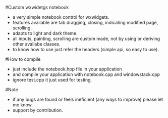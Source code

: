 #Custom wxwidetgs notebook

* a very simple notebook control for wxwidgets.
* features available are tab dragging, closing, indicating modified page, scrolling.
* adapts to light and dark theme.
* all inputs, painting, scrolling are custom made, not by using or deriving other 
  availabe classes.
* to know how to use just refer the headers (simple api, so easy to use).

#How to compile

* just include the notebook.hpp file in your application
* and compile your application with notebook.cpp and windowstack.cpp
* ignore test.cpp it just used for testing.


#Note

* if any bugs are found or feels ineficient (any ways to improve)
please let me know.
* support by contribution.

